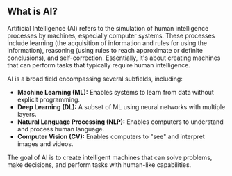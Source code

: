 ## What is AI?

Artificial Intelligence (AI) refers to the simulation of human intelligence processes by machines, especially computer systems. These processes include learning (the acquisition of information and rules for using the information), reasoning (using rules to reach approximate or definite conclusions), and self-correction. Essentially, it's about creating machines that can perform tasks that typically require human intelligence.

AI is a broad field encompassing several subfields, including:

* **Machine Learning (ML):** Enables systems to learn from data without explicit programming.
* **Deep Learning (DL):** A subset of ML using neural networks with multiple layers.
* **Natural Language Processing (NLP):** Enables computers to understand and process human language.
* **Computer Vision (CV):** Enables computers to "see" and interpret images and videos.

The goal of AI is to create intelligent machines that can solve problems, make decisions, and perform tasks with human-like capabilities.
